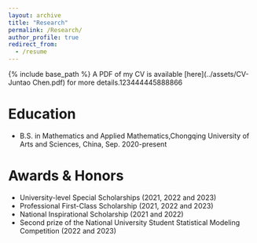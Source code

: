 ```yaml
---
layout: archive
title: "Research"
permalink: /Research/
author_profile: true
redirect_from:
  - /resume
---
```


{% include base_path %}
A PDF of my CV is available [here](../assets/CV-Juntao Chen.pdf) for more details.123444445888866

Education
======
* B.S. in Mathematics and Applied Mathematics,Chongqing University of Arts and Sciences, China, Sep. 2020-present 


Awards & Honors
======
  * University-level Special Scholarships (2021, 2022 and 2023)
  * Professional First-Class Scholarship (2021, 2022 and 2023)
  * National Inspirational Scholarship (2021 and 2022)
  * Second prize of the National University Student Statistical Modeling Competition (2022 and 2023)
